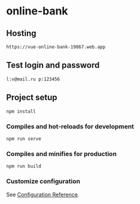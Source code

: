 # online-bank

## Hosting
```
https://vue-online-bank-19867.web.app
```

## Test login and password
```
l:v@mail.ru p:123456
```

## Project setup
```
npm install
```

### Compiles and hot-reloads for development
```
npm run serve
```

### Compiles and minifies for production
```
npm run build
```

### Customize configuration
See [Configuration Reference](https://cli.vuejs.org/config/).
